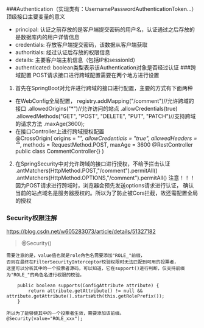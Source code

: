  ###Authentication（实现类有：UsernamePasswordAuthenticationToken...）顶级接口主要变量的意义
- principal:       认证之前存放的是客户端提交密码的用户名，认证通过之后存放的是数据库内的用户详情信息
- credentials:    存放客户端提交密码，该数据从客户端获取
- authoritials:   经过认证后存放的权限信息
- details:    主要客户端主机信息（包括IP和sessionId）
- authenticated:   boolean类型表示该Authentication对象是否经过认证
###跨域配置
POST请求接口进行跨域配置需要在两个地方进行设置
1. 首先在SpringBoot对允许进行跨域的接口进行配置，主要的方式有下面两种
- 在WebConfig全局配置，
registry.addMapping("/comment")//允许跨域的接口
                .allowedOrigins("*")//允许访问的站点
                .allowCredentials(true)
                .allowedMethods("GET", "POST", "DELETE", "PUT", "PATCH")//支持跨域的请求方法
                .maxAge(3600);
- 在接口Controller上进行跨域授权配置  
@CrossOrigin(
        origins = "*",
        allowCredentials = "true",
        allowedHeaders = "*",
        methods = RequestMethod.POST,
        maxAge = 3600
@RestController
public class CommentController{}
)
2. 在SpringSecurity中对允许跨域的接口进行授权，不给予拦击认证 
.antMatchers(HttpMethod.POST,"/comment").permitAll()
.antMatchers(HttpMethod.OPTIONS,"/comment").permitAll() 
注意！！！因为POST请求进行跨域时，浏览器会预先发送options请求进行认证，
确认当前的站点域名是服务器授权的。所以为了防止被Cors拦截，故还需配置全局的授权

### Security权限注解

https://blog.csdn.net/w605283073/article/details/51327182

> @Security()

    需要注意的是，value值也就是role角色名需要添加"ROLE_"前缀，
    否则在最终在FilterSecurityInterceptor校验权限时无法匹配到可用的投票者，
    这里可以分析其中的一个投票者源码，可以知道，它在support()进行判断，仅支持前缀为"ROLE_"的角色名进行权限的校验。
 
        public boolean supports(ConfigAttribute attribute) {
            return attribute.getAttribute() != null && attribute.getAttribute().startsWith(this.getRolePrefix());
        }
   
    所以为了能够使其中的一个投票者生效，需要添加该前缀。@Security(value="ROLE_xxx");
